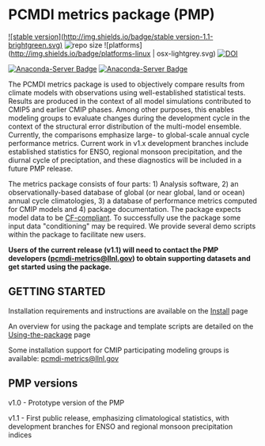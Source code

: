 PCMDI metrics package (PMP)
======
[![stable version](http://img.shields.io/badge/stable version-1.1-brightgreen.svg)](https://github.com/PCMDI/pcmdi_metrics/releases/tag/1.1)
![repo size](https://reposs.herokuapp.com/?path=PCMDI/pcmdi_metrics)
![platforms](http://img.shields.io/badge/platforms-linux | osx-lightgrey.svg)
[![DOI](http://img.shields.io/badge/DOI-10.5281/zenodo.58439-orange.svg)](http://doi.org/10.5281/zenodo.58439)
<!---[![DOI](https://zenodo.org/badge/23150/PCMDI/pcmdi_metrics.svg)](https://zenodo.org/badge/latestdoi/23150/PCMDI/pcmdi_metrics)--->
[![Anaconda-Server
Badge](https://anaconda.org/pcmdi/pcmdi_metrics/badges/installer/conda.svg)](https://conda.anaconda.org/pcmdi)
[![Anaconda-Server
Badge](https://anaconda.org/pcmdi/pcmdi_metrics/badges/downloads.svg)](https://anaconda.org/pcmdi/pcmdi_metrics)


The PCMDI metrics package is used to objectively compare results from climate models with observations using well-established statistical tests. Results are produced in the context of all model simulations contributed to CMIP5 and earlier CMIP phases.  Among other purposes, this enables modeling groups to evaluate changes during the development cycle in the context of the structural error distribution of the multi-model ensemble. Currently, the comparisons emphasize large- to global-scale annual cycle performance metrics. Current work in v1.x development branches include established statistics for ENSO, regional monsoon precipitation, and the diurnal cycle of preciptation, and these diagnostics will be included in a future PMP release.

The metrics package consists of four parts: 1) Analysis software, 2) an observationally-based database of global (or near global, land or ocean) annual cycle climatologies, 3) a database of performance metrics computed for CMIP models and 4) package documentation.
The package expects model data to be [CF-compliant](http://cfconventions.org/). To successfully use the package some input data "conditioning" may be required. We provide several demo scripts within the package to facilitate new users.

**Users of the current release (v1.1) will need to contact the PMP developers (pcmdi-metrics@llnl.gov) to obtain supporting datasets and get started using the package.**


GETTING STARTED
----------------

Installation requirements and instructions are available on the [Install](https://github.com/PCMDI/pcmdi_metrics/wiki/Install) page

An overview for using the package and template scripts are detailed on the [Using-the-package](https://github.com/PCMDI/pcmdi_metrics/wiki/Using-the-package) page

Some installation support for CMIP participating modeling groups is available: pcmdi-metrics@llnl.gov


PMP versions
------------

v1.0 - Prototype version of the PMP

v1.1 - First public release, emphasizing climatological statistics, with development branches for ENSO and regional monsoon precipitation indices
